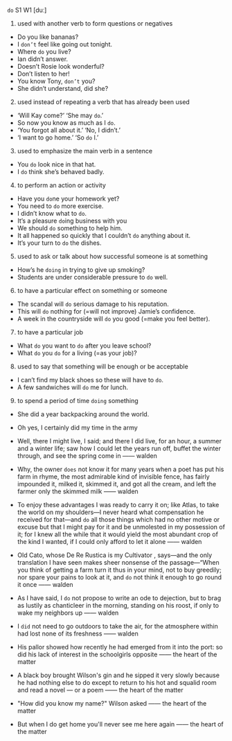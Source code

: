 `do` S1 W1 [duː]

1. used with another verb to form questions or negatives

- Do you like bananas?
- I `don’t` feel like going out tonight.
- Where `do` you live?
- Ian didn’t answer.
- Doesn’t Rosie look wonderful?
- Don’t listen to her!
- You know Tony, `don’t` you?
- She didn’t understand, did she?

2. used instead of repeating a verb that has already been used

- ‘Will Kay come?’ ‘She may `do`.’
- So now you know as much as I `do`.
- ‘You forgot all about it.’ ‘No, I didn’t.’
- ‘I want to go home.’ ‘So `do` I.’

3. used to emphasize the main verb in a sentence

- You `do` look nice in that hat.
- I `do` think she’s behaved badly.

4. to perform an action or activity

- Have you `do`ne your homework yet?
- You need to `do` more exercise.
- I didn’t know what to `do`.
- It’s a pleasure `do`ing business with you
- We should `do` something to help him.
- It all happened so quickly that I couldn’t `do` anything about it.
- It’s your turn to `do` the dishes.

5. used to ask or talk about how successful someone is at something

- How’s he `doing` in trying to give up smoking?
- Students are under considerable pressure to `do` well.

6. to have a particular effect on something or someone

- The scandal will `do` serious damage to his reputation.
- This will `do` nothing for (=will not improve) Jamie’s confidence.
- A week in the countryside will `do` you good (=make you feel better).

7. to have a particular job

- What `do` you want to `do` after you leave school?
- What `do` you `do` for a living (=as your job)?

8. used to say that something will be enough or be acceptable

- I can’t find my black shoes so these will have to `do`.
- A few sandwiches will `do` me for lunch.

9. to spend a period of time `doing` something

- She did a year backpacking around the world.
- Oh yes, I certainly did my time in the army


-  Well, there I might live, I said; and there I did live, for an hour, a summer and a winter life; saw how I could let the years run off, buffet the winter through, and see the spring come in —— walden

-  Why, the owner `does` not know it for many years when a poet has put his farm in rhyme, the most admirable kind of invisible fence, has fairly impounded it, milked it, skimmed it, and got all the cream, and left the farmer only the skimmed milk —— walden

-  To enjoy these advantages I was ready to carry it on; like Atlas, to take the world on my shoulders﻿—I never heard what compensation he received for that﻿—and `do` all those things which had no other motive or excuse but that I might pay for it and be unmolested in my possession of it; for I knew all the while that it would yield the most abundant crop of the kind I wanted, if I could only afford to let it alone —— walden

- Old Cato, whose De Re Rustica is my Cultivator , says﻿—and the only translation I have seen makes sheer nonsense of the passage﻿—“When you think of getting a farm turn it thus in your mind, not to buy greedily; nor spare your pains to look at it, and `do` not think it enough to go round it once —— walden

-  As I have said, I `do` not propose to write an ode to dejection, but to brag as lustily as chanticleer in the morning, standing on his roost, if only to wake my neighbors up —— walden

-  I `did` not need to go outdoors to take the air, for the atmosphere within had lost none of its freshness —— walden

-  His pallor showed how recently he had emerged from it into the port: so did his lack of interest in the schoolgirls opposite —— the heart of the matter

-  A black boy brought Wilson's gin and he sipped it very slowly because he had nothing else to do except to return to his hot and squalid room and read a novel — or a poem —— the heart of the matter

-  "How did you know my name?" Wilson asked —— the heart of the matter

-  But when I do get home you'll never see me here again —— the heart of the matter